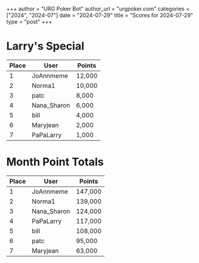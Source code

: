 +++
author = "URG Poker Bot"
author_url = "urgpoker.com"
categories = ["2024", "2024-07"]
date = "2024-07-29"
title = "Scores for 2024-07-29"
type = "post"
+++
# Larry's Special

| Place | User | Points |
|-------|------|--------|
| 1 | JoAnnmeme | 12,000 |
| 2 | Norma1 | 10,000 |
| 3 | patc | 8,000 |
| 4 | Nana_Sharon | 6,000 |
| 5 | bill | 4,000 |
| 6 | Maryjean | 2,000 |
| 7 | PaPaLarry | 1,000 |

# Month Point Totals

| Place | User | Points |
|-------|------|--------|
| 1 | JoAnnmeme | 147,000 |
| 2 | Norma1 | 139,000 |
| 3 | Nana_Sharon | 124,000 |
| 4 | PaPaLarry | 117,000 |
| 5 | bill | 108,000 |
| 6 | patc | 95,000 |
| 7 | Maryjean | 63,000 |
